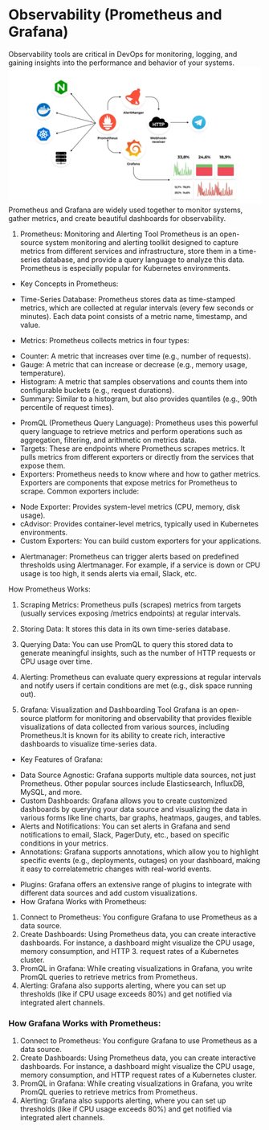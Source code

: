 # Observability  (Prometheus and Grafana)
Observability tools are critical in DevOps for monitoring, logging, and gaining insights into the performance and behavior of your systems.
![Observability](https://github.com/Ankithv007/Kubernetes/blob/main/images/Observability.png)
Prometheus and Grafana are widely used together to monitor systems, gather metrics, and create beautiful dashboards for observability.

1. Prometheus: Monitoring and Alerting Tool
Prometheus is an open-source system monitoring and alerting toolkit designed to capture metrics from different services and infrastructure, store them in a time-series database, and provide a query language to analyze this data. Prometheus is especially popular for Kubernetes environments.

* Key Concepts in Prometheus:
- Time-Series Database: Prometheus stores data as time-stamped metrics, which are collected at regular intervals (every few seconds or minutes). Each data point consists of a metric name, timestamp, and value.

- Metrics: Prometheus collects metrics in four types:
+ Counter: A metric that increases over time (e.g., number of requests).
+ Gauge: A metric that can increase or decrease (e.g., memory usage, temperature).
+ Histogram: A metric that samples observations and counts them into configurable buckets (e.g., request durations).
+ Summary: Similar to a histogram, but also provides quantiles (e.g., 90th percentile of request times).
- PromQL (Prometheus Query Language): Prometheus uses this powerful query language to retrieve metrics and perform operations such as aggregation, filtering, and arithmetic on metrics data.
- Targets: These are endpoints where Prometheus scrapes metrics. It pulls metrics from different exporters or directly from the services that expose them.
- Exporters: Prometheus needs to know where and how to gather metrics. Exporters are components that expose metrics for Prometheus to scrape. Common exporters include:
+ Node Exporter: Provides system-level metrics (CPU, memory, disk usage).
+ cAdvisor: Provides container-level metrics, typically used in Kubernetes environments.
+ Custom Exporters: You can build custom exporters for your applications.
- Alertmanager: Prometheus can trigger alerts based on predefined thresholds using Alertmanager. For example, if a service is down or CPU usage is too high, it sends alerts via email, Slack, etc.

How Prometheus Works:
1. Scraping Metrics: Prometheus pulls (scrapes) metrics from targets (usually services exposing /metrics endpoints) at regular intervals.
2. Storing Data: It stores this data in its own time-series database.
3. Querying Data: You can use PromQL to query this stored data to generate meaningful insights, such as the number of HTTP requests or CPU usage over time.
4. Alerting: Prometheus can evaluate query expressions at regular intervals and notify users if certain conditions are met (e.g., disk space running out).

2. Grafana: Visualization and Dashboarding Tool
Grafana is an open-source platform for monitoring and observability that provides flexible visualizations of data collected from various sources, including Prometheus.It is known for its ability to create rich, interactive dashboards to visualize time-series data.
- Key Features of Grafana:
+ Data Source Agnostic: Grafana supports multiple data sources, not just Prometheus. Other popular sources include Elasticsearch, InfluxDB, MySQL, and more.
+ Custom Dashboards: Grafana allows you to create customized dashboards by querying your data source and visualizing the data in various forms like line charts, bar graphs, heatmaps, gauges, and tables.
+ Alerts and Notifications: You can set alerts in Grafana and send notifications to email, Slack, PagerDuty, etc., based on specific conditions in your metrics.
+ Annotations: Grafana supports annotations, which allow you to highlight specific events (e.g., deployments, outages) on your dashboard, making it easy to correlatemetric changes with real-world events.
- Plugins: Grafana offers an extensive range of plugins to integrate with different data sources and add custom visualizations.
-  How Grafana Works with Prometheus:
1. Connect to Prometheus: You configure Grafana to use Prometheus as a data source.
2. Create Dashboards: Using Prometheus data, you can create interactive dashboards. For instance, a dashboard might visualize the CPU usage, memory consumption, and HTTP 3. request rates of a Kubernetes cluster.
4. PromQL in Grafana: While creating visualizations in Grafana, you write PromQL queries to retrieve metrics from Prometheus.
5. Alerting: Grafana also supports alerting, where you can set up thresholds (like if CPU usage exceeds 80%) and get notified via integrated alert channels.

### How Grafana Works with Prometheus:
1. Connect to Prometheus: You configure Grafana to use Prometheus as a data source.
2. Create Dashboards: Using Prometheus data, you can create interactive dashboards. For instance, a dashboard might visualize the CPU usage, memory consumption, and HTTP request rates of a Kubernetes cluster.
3. PromQL in Grafana: While creating visualizations in Grafana, you write PromQL queries to retrieve metrics from Prometheus.
4. Alerting: Grafana also supports alerting, where you can set up thresholds (like if CPU usage exceeds 80%) and get notified via integrated alert channels.

